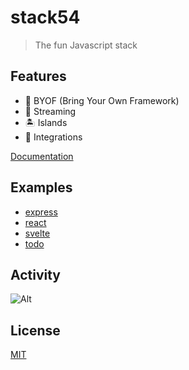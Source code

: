 # stack54

> The fun Javascript stack

## Features

- 🔌 BYOF (Bring Your Own Framework)
- 📡 Streaming
- 🏝 Islands
- 🔗 Integrations

[Documentation](https://github.com/joshamaju/stack54/wiki)

## Examples

- [express](/examples/with-express)
- [react](/examples/with-react)
- [svelte](/examples/with-svelte)
- [todo](/examples/todo)

## Activity
![Alt](https://repobeats.axiom.co/api/embed/99a03cfcb8e87022b4773ffadba818affd9ee58d.svg "Repobeats analytics image")

## License

[MIT](https://github.com/joshamaju/stack54/blob/main/LICENSE)
